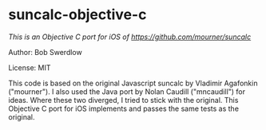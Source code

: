 suncalc-objective-c
===================

*This is an Objective C port for iOS of https://github.com/mourner/suncalc*

Author: Bob Swerdlow

License: MIT

This code is based on the original Javascript suncalc by Vladimir Agafonkin ("mourner").  I also used the Java port by Nolan Caudill ("mncaudill") for ideas.  Where these two diverged, I tried to stick with the original.  This Objective C port for iOS implements and passes the same tests as the original.


